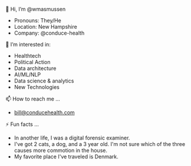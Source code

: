 👋 Hi, I’m @wmasmussen
  - Pronouns: They/He
  - Location: New Hampshire
  - Company: @conduce-health

👀 I’m interested in:
  - Healthtech
  - Political Action
  - Data architecture
  - AI/ML/NLP
  - Data science & analytics
  - New Technologies

📫 How to reach me ...
  - bill@conducehealth.com

⚡ Fun facts ...
  - In another life, I was a digital forensic examiner.
  - I've got 2 cats, a dog, and a 3 year old. I'm not sure which of the three causes more commotion in the house.
  - My favorite place I've traveled is Denmark.

<!---
wmasmussen/wmasmussen is a ✨ special ✨ repository because its `README.md` (this file) appears on your GitHub profile.
You can click the Preview link to take a look at your changes.
--->
